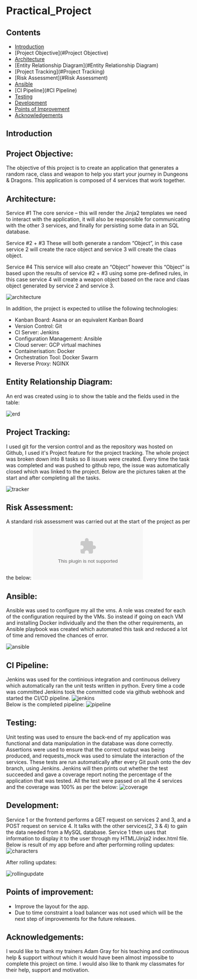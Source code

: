 # Practical_Project

## Contents

- [Introduction](#Introduction)
- [Project Objective](#Project Objective)
- [Architecture](#Architecture)
- [Entity Relationship Diagram](#Entity Relationship Diagram)
- [Project Tracking](#Project Tracking)
- [Risk Assessment](#Risk Assessment)
- [Ansible](#Ansible)
- [CI Pipeline](#CI Pipeline)
- [Testing](#Testing)
- [Development](#Development)
- [Points of Improvement](#Points-of-Improvement)
- [Acknowledgements](#Acknowledgements)

## Introduction

## Project Objective:

The objective of this project is to create an application that generates a random race, class and weapon to help you start your journey in Dungeons & Dragons. This application is composed of 4 services that work together. 

## Architecture:

Service #1
The core service – this will render the Jinja2 templates we need to interact with the application, it will also be responsible for communicating with the other 3 services, and finally for persisting some data in an SQL database.

Service #2 + #3
These will both generate a random “Object”, in this case service 2 will create the race object and service 3 will create the claas object.

Service #4
This service will also create an “Object” however this “Object” is based upon the results of service #2 + #3 using some pre-defined rules, in this case service 4 will create a weapon object based on the race and claas object generated by service 2 and service 3.

![architecture](proj_images/architecture.PNG)

In addition, the project is expected to utilise the following technologies:

- Kanban Board: Asana or an equivalent Kanban Board
- Version Control: Git
- CI Server: Jenkins
- Configuration Management: Ansible
- Cloud server: GCP virtual machines
- Containerisation: Docker
- Orchestration Tool: Docker Swarm
- Reverse Proxy: NGINX

## Entity Relationship Diagram:

An erd was created using io to show the table and the fields used in the table:

![erd](proj_images/erd.PNG)

## Project Tracking:

I used git for the version control and as the repository was hosted on Github, I used it's Project feature for the project tracking. The whole project was broken down into 8 tasks so 8 issues were created. Every time the task was completed and was pushed to github repo, the issue was automatically closed which was linked to the project. Below are the pictures taken at the start and after completing all the tasks.

![tracker](proj_images/pipeline.PNG)

## Risk Assessment:

A standard risk assessment was carried out at the start of the project as per the below:
![risk](proj_images/risk_assessment.xlsx)

## Ansible:

Ansible was used to configure my all the vms. A role was created for each of the configuration required by the VMs. So instead if going on each VM and installing Docker individually and the then the other requirements, an Ansible playbook was created which automated this task and reduced a lot of time and removed the chances of error.

![ansible](proj_images/ansible.PNG)

## CI Pipeline:

Jenkins was used for the continious integration and continuous delivery which automatically ran the unit tests written in python. Every time a code was committed Jenkins took the committed code via github webhook and started the CI/CD pipeline.
![jenkins](proj_images/jenkins.png)  
Below is the completed pipeline:
![pipeline](proj_images/Pipeline.PNG)

## Testing:

Unit testing was used to ensure the back-end of my application was functional and data manipulation in the database was done correctly. Assertions were used to ensure that the correct output was being produced, and requests_mock was used to simulate the interaction of the services. These tests are run automatically after every Git push onto the dev branch, using Jenkins. Jenkins will then prints out whether the test succeeded and gave a coverage report noting the percentage of the application that was tested.
All the test were passed on all the 4 services and the coverage was 100% as per the below:
![coverage](proj_images/Coverage.PNG)

## Development:

Service 1 or the frontend performs a GET request on services 2 and 3, and a POST request on service 4. It talks with the other services(2, 3 & 4) to gain the data needed from a MySQL database. Service 1 then uses that information to display it to the user through my HTML/Jinja2 index.html file. Below is result of my app before and after performing rolling updates:
![characters](proj_images/character.PNG) 

After rolling updates:

![rollingupdate](proj_images/Rolling_update.PNG)
## Points of improvement:

- Improve the layout for the app.
- Due to time constraint a load balancer was not used which will be the next step of improvements for the future releases.


## Acknowledgements:

I would like to thank my trainers Adam Gray for his teaching and continuous help & support without which it would have been almost impossibe to complete this project on time. I would also like to thank my classmates for their help, support and motivation.




